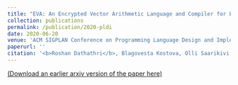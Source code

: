 ```yaml
---
title: "EVA: An Encrypted Vector Arithmetic Language and Compiler for Efficient Homomorphic Computation"
collection: publications
permalink: /publication/2020-pldi
date: 2020-06-20
venue: 'ACM SIGPLAN Conference on Programming Language Design and Implementation (PLDI)'
paperurl: ''
citation: '<b>Roshan Dathathri</b>, Blagovesta Kostova, Olli Saarikivi, Wei Dai, Kim Laine, Madan Musuvathi, “EVA: An Encrypted Vector Arithmetic Language and Compiler for Efficient Homomorphic Computation,” Proceedings of the 41st ACM SIGPLAN Conference on Programming Language Design and Implementation (PLDI), June 2020 (to appear).'
---
```

[(Download an earlier arxiv version of the paper here)](https://arxiv.org/abs/1912.11951)

